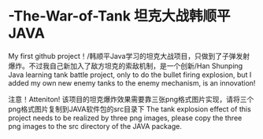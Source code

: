 # -The-War-of-Tank 坦克大战韩顺平JAVA
My first github project！/韩顺平Java学习的坦克大战项目，只做到了子弹发射爆炸。不过我自己新加入了敌方坦克的索敌机制，是一个创新/Han Shunping Java learning tank battle project, only to do the bullet firing explosion, but I added my own new enemy tanks to the enemy mechanism, is an innovation!

注意！Atteniton!
该项目的坦克爆炸效果需要靠三张png格式图片实现，请将三个png格式图片复制到JAVA软件包的src目录下
The tank explosion effect of this project needs to be realized by three png images, please copy the three png images to the src directory of the JAVA package.

